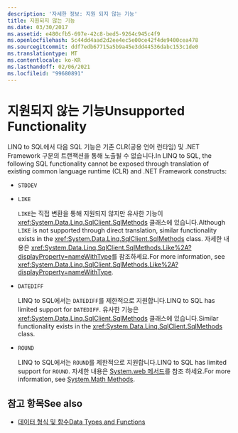 ```yaml
---
description: '자세한 정보: 지원 되지 않는 기능'
title: 지원되지 않는 기능
ms.date: 03/30/2017
ms.assetid: e480cfb5-697e-42c8-bed5-9264c945c4f9
ms.openlocfilehash: 5c44dd4aad2d2ee4ec5e00ce42f4de9400cea478
ms.sourcegitcommit: ddf7edb67715a5b9a45e3dd44536dabc153c1de0
ms.translationtype: MT
ms.contentlocale: ko-KR
ms.lasthandoff: 02/06/2021
ms.locfileid: "99680891"
---
```

# <a name="unsupported-functionality"></a><span data-ttu-id="eb782-103">지원되지 않는 기능</span><span class="sxs-lookup"><span data-stu-id="eb782-103">Unsupported Functionality</span></span>

<span data-ttu-id="eb782-104">LINQ to SQL에서 다음 SQL 기능은 기존 CLR(공용 언어 런타임) 및 .NET Framework 구문의 트랜잭션을 통해 노출될 수 없습니다.</span><span class="sxs-lookup"><span data-stu-id="eb782-104">In LINQ to SQL, the following SQL functionality cannot be exposed through translation of existing common language runtime (CLR) and .NET Framework constructs:</span></span>  
  
- `STDDEV`  
  
- `LIKE`  
  
     <span data-ttu-id="eb782-105">`LIKE`는 직접 변환을 통해 지원되지 않지만 유사한 기능이 <xref:System.Data.Linq.SqlClient.SqlMethods> 클래스에 있습니다.</span><span class="sxs-lookup"><span data-stu-id="eb782-105">Although `LIKE` is not supported through direct translation, similar functionality exists in the <xref:System.Data.Linq.SqlClient.SqlMethods> class.</span></span> <span data-ttu-id="eb782-106">자세한 내용은 <xref:System.Data.Linq.SqlClient.SqlMethods.Like%2A?displayProperty=nameWithType>를 참조하세요.</span><span class="sxs-lookup"><span data-stu-id="eb782-106">For more information, see <xref:System.Data.Linq.SqlClient.SqlMethods.Like%2A?displayProperty=nameWithType>.</span></span>  
  
- `DATEDIFF`  
  
     <span data-ttu-id="eb782-107">LINQ to SQL에서는 `DATEDIFF`를 제한적으로 지원합니다.</span><span class="sxs-lookup"><span data-stu-id="eb782-107">LINQ to SQL has limited support for `DATEDIFF`.</span></span> <span data-ttu-id="eb782-108">유사한 기능은 <xref:System.Data.Linq.SqlClient.SqlMethods> 클래스에 있습니다.</span><span class="sxs-lookup"><span data-stu-id="eb782-108">Similar functionality exists in the <xref:System.Data.Linq.SqlClient.SqlMethods> class.</span></span>  
  
- `ROUND`  
  
     <span data-ttu-id="eb782-109">LINQ to SQL에서는 `ROUND`를 제한적으로 지원합니다.</span><span class="sxs-lookup"><span data-stu-id="eb782-109">LINQ to SQL has limited support for `ROUND`.</span></span> <span data-ttu-id="eb782-110">자세한 내용은 [System.web 메서드](system-math-methods.md)를 참조 하세요.</span><span class="sxs-lookup"><span data-stu-id="eb782-110">For more information, see [System.Math Methods](system-math-methods.md).</span></span>  
  
## <a name="see-also"></a><span data-ttu-id="eb782-111">참고 항목</span><span class="sxs-lookup"><span data-stu-id="eb782-111">See also</span></span>

- [<span data-ttu-id="eb782-112">데이터 형식 및 함수</span><span class="sxs-lookup"><span data-stu-id="eb782-112">Data Types and Functions</span></span>](data-types-and-functions.md)

